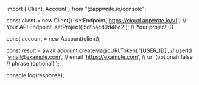 import { Client, Account } from "@appwrite.io/console";

const client = new Client()
    .setEndpoint('https://cloud.appwrite.io/v1') // Your API Endpoint
    .setProject('5df5acd0d48c2'); // Your project ID

const account = new Account(client);

const result = await account.createMagicURLToken(
    '[USER_ID]', // userId
    'email@example.com', // email
    'https://example.com', // url (optional)
    false // phrase (optional)
);

console.log(response);
